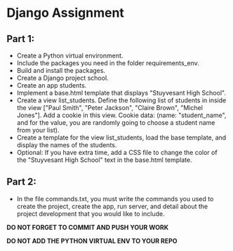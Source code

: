 # Django Assignment

## Part 1:
* Create a Python virtual environment.
* Include the packages you need in the folder requirements_env.
* Build and install the packages.
* Create a Django project school.
* Create an app students.
* Implement a base.html template that displays "Stuyvesant High School".
* Create a view list_students. Define the following list of students in inside the view ["Paul Smith", "Peter Jackson", "Claire Brown", "Michel Jones"]. Add a cookie in this view. Cookie data: (name: "student_name", and for the value, you are randomly going to choose a student name from your list).
* Create a template for the view list_students, load the base template, and display the names of the students.
* Optional: If you have extra time, add a CSS file to change the color of the "Stuyvesant High School" text in the base.html template.

## Part 2:
- In the file commands.txt, you must write the commands you used to create the project, create the app, run server, and detail about the project development that you would like to include.

**DO NOT FORGET TO COMMIT AND PUSH YOUR WORK**

**DO NOT ADD THE PYTHON VIRTUAL ENV TO YOUR REPO**
